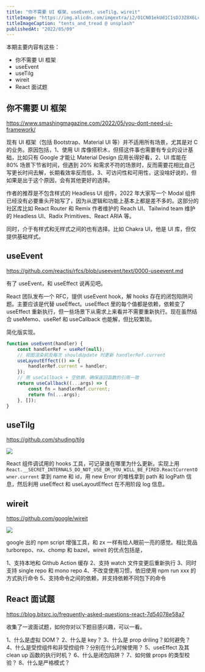 ```yaml
---
title: "你不需要 UI 框架、useEvent、useTilg、wireit"
titleImage: "https://img.alicdn.com/imgextra/i2/O1CN01ekUd1C1sDJ3Z8X6Lc_!!6000000005732-0-tps-1629-1080.jpg"
titleImageCaption: "tents_and_tread @ unsplash"
publishedAt: "2022/05/09"
---
```


本期主要内容有这些：

- 你不需要 UI 框架
- useEvent
- useTilg
- wireit
- React 面试题

## 你不需要 UI 框架
https://www.smashingmagazine.com/2022/05/you-dont-need-ui-framework/

现有 UI 框架（包括 Bootstrap、Material UI 等）并不适用所有场景，尤其是对 C 的业务。原因包括，1、使用 UI 库像搭积木，但搭这件事也需要有专业的设计基础，比如只有 Google 才能让 Material Design 应用长得好看，2、UI 库能在 80% 场景下节省时间，但遇到 20% 和需求不符的场景时，反而需要花相比自己写更长时间去解，长期看效率反而低，3、可访问性和可用性，这没啥好说的，但如果是出于这个原因，会有其他更好的选择。

作者的推荐是不包含样式的 Headless UI 组件，2022 年大家写一个 Modal 组件已经没有必要重头开始写了，因为从逻辑和功能上基本上都是差不多的。这部分的社区库比如 React Router 和 Remix 作者维护的 Reach UI、Tailwind team 维护的 Headless UI、Radix Primitives、React ARIA 等。

同时，介于有样式和无样式之间的也有选择。比如 Chakra UI，他是 UI 库，但仅提供基础样式。

## useEvent
https://github.com/reactjs/rfcs/blob/useevent/text/0000-useevent.md

有了 useEvent，和 useEffect 说再见吧。

React 团队发布一个 RFC，提供 useEvent hook，解 hooks 存在的闭包陷阱问题。主要应该是代替 useEffect。useEffect 里的每个值都是依赖，依赖变了 useEffect 重新执行，但一些场景下从需求上来看并不需要重新执行。现在虽然结合 useMemo、useRef 和 useCallback 也能解，但比较繁琐。

简化版实现。

```js
function useEvent(handler) {
    const handlerRef = useRef(null);
    // 视图渲染前及每次 shouldUpdate 时更新 handlerRef.current
    useLayoutEffect(() => {
        handlerRef.current = handler;
    });
    // 用 useCallback + 空依赖，确保返回函数的引用一致
    return useCallback((...args) => {
        const fn = handlerRef.current;
        return fn(...args);
    }, []);
}
```

## useTilg
https://github.com/shuding/tilg

![](https://img.alicdn.com/imgextra/i3/O1CN01LdI4Qx1F3RVot6Z3z_!!6000000000431-0-tps-1300-500.jpg)

React 组件调试用的 hooks 工具，可记录谁在哪里为什么更新。实现上用 `React.__SECRET_INTERNALS_DO_NOT_USE_OR_YOU_WILL_BE_FIRED.ReactCurrentOwner.current` 拿到 name 和 id，用 new Error 的堆栈拿到 path 和 logPath 信息，然后利用 useEffect 和 useLayoutEffect 在不用阶段 log 信息。

## wireit
https://github.com/google/wireit

![](https://img.alicdn.com/imgextra/i4/O1CN01XRb1mA1D59lFfnyrI_!!6000000000164-0-tps-300-83.jpg)

google 出的 npm script 增强工具，和 zx 一样有给人眼前一亮的感觉。相比竞品 turborepo、nx、chomp 和 bazel，wireit 的优点包括是，

1、支持本地和 Github Action 缓存
2、支持 watch 文件变更后重新执行
3、同时支持 single repo 和 mono repo
4、不改变使用习惯，依旧使用 npm run xxx 的方式执行命令
5、支持命令之间的依赖，并支持依赖不同包下的命令

## React 面试题
https://blog.bitsrc.io/frequently-asked-questions-react-7d54078e58a7

收集了一波面试题，如何你对以下题目感兴趣，可以一看。

1、什么是虚拟 DOM？
2、什么是 key？
3、什么是 prop driling？如何避免？
4、什么是受控组件和非受控组件？分别在什么时候使用？
5、useEffect 及其 clean up 函数的执行时机？
6、什么是闭包陷阱？
7、如何做 props 的类型校验？
8、什么是严格模式？
